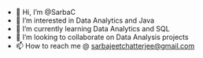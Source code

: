 - 👋 Hi, I’m @SarbaC
- 👀 I’m interested in Data Analytics and Java
- 🌱 I’m currently learning Data Analytics and SQL
- 💞️ I’m looking to collaborate on Data Analysis projects
- 📫 How to reach me @ sarbajeetchatterjee@gmail.com

<!---
SarbaC/SarbaC is a ✨ special ✨ repository because its `README.md` (this file) appears on your GitHub profile.
You can click the Preview link to take a look at your changes.
--->
